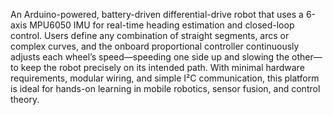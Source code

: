 An Arduino-powered, battery-driven differential-drive robot that uses a 6-axis MPU6050 IMU for real-time heading estimation and closed-loop control. Users define any combination of straight segments, arcs or complex curves, and the onboard proportional controller continuously adjusts each wheel’s speed—speeding one side up and slowing the other—to keep the robot precisely on its intended path. With minimal hardware requirements, modular wiring, and simple I²C communication, this platform is ideal for hands-on learning in mobile robotics, sensor fusion, and control theory.
